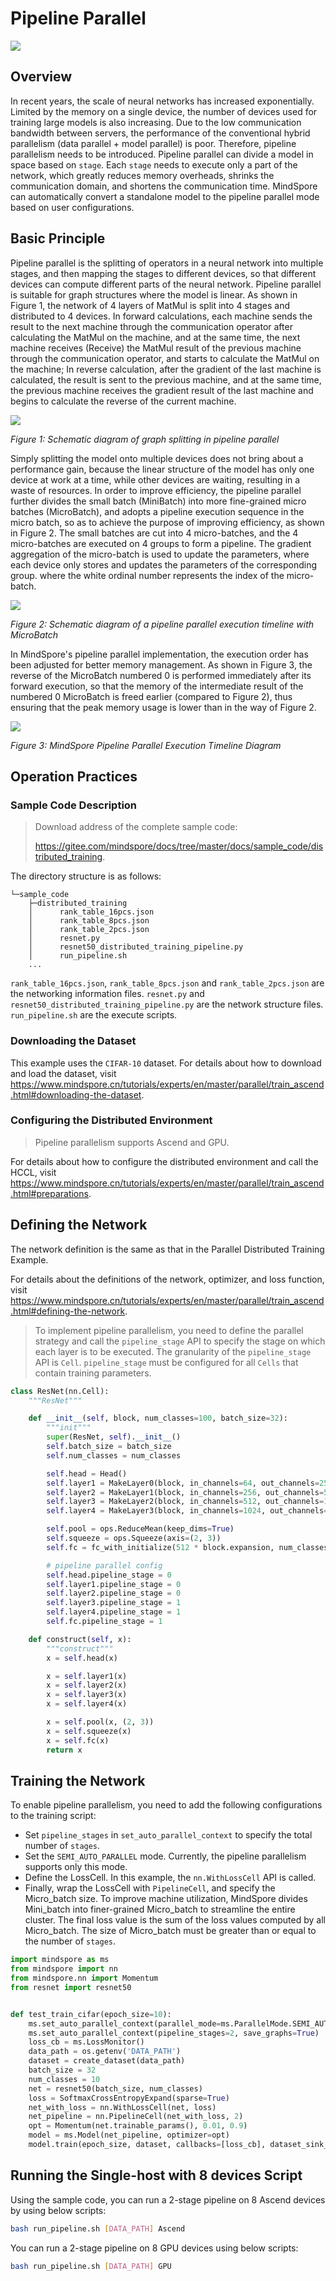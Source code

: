 # Pipeline Parallel

<a href="https://gitee.com/mindspore/docs/blob/master/tutorials/experts/source_en/parallel/pipeline_parallel.md" target="_blank"><img src="https://mindspore-website.obs.cn-north-4.myhuaweicloud.com/website-images/master/resource/_static/logo_source_en.png"></a>

## Overview

In recent years, the scale of neural networks has increased exponentially. Limited by the memory on a single device, the number of devices used for training large models is also increasing. Due to the low communication bandwidth between servers, the performance of the conventional hybrid parallelism (data parallel + model parallel) is poor. Therefore, pipeline parallelism needs to be introduced. Pipeline parallel can divide a model in space based on `stage`. Each `stage` needs to execute only a part of the network, which greatly reduces memory overheads, shrinks the communication domain, and shortens the communication time. MindSpore can automatically convert a standalone model to the pipeline parallel mode based on user configurations.

## Basic Principle

Pipeline parallel is the splitting of operators in a neural network into multiple stages, and then mapping the stages to different devices, so that different devices can compute different parts of the neural network. Pipeline parallel is suitable for graph structures where the model is linear. As shown in Figure 1, the network of 4 layers of MatMul is split into 4 stages and distributed to 4 devices. In forward calculations, each machine sends the result to the next machine through the communication operator after calculating the MatMul on the machine, and at the same time, the next machine receives (Receive) the MatMul result of the previous machine through the communication operator, and starts to calculate the MatMul on the machine; In reverse calculation, after the gradient of the last machine is calculated, the result is sent to the previous machine, and at the same time, the previous machine receives the gradient result of the last machine and begins to calculate the reverse of the current machine.

![](https://mindspore-website.obs.cn-north-4.myhuaweicloud.com/website-images/master/tutorials/experts/source_zh_cn/parallel/images/pipeline_parallel_image_0_zh.png)

*Figure 1: Schematic diagram of graph splitting in pipeline parallel*

Simply splitting the model onto multiple devices does not bring about a performance gain, because the linear structure of the model has only one device at work at a time, while other devices are waiting, resulting in a waste of resources. In order to improve efficiency, the pipeline parallel further divides the small batch (MiniBatch) into more fine-grained micro batches (MicroBatch), and adopts a pipeline execution sequence in the micro batch, so as to achieve the purpose of improving efficiency, as shown in Figure 2. The small batches are cut into 4 micro-batches, and the 4 micro-batches are executed on 4 groups to form a pipeline. The gradient aggregation of the micro-batch is used to update the parameters, where each device only stores and updates the parameters of the corresponding group. where the white ordinal number represents the index of the micro-batch.

![](https://mindspore-website.obs.cn-north-4.myhuaweicloud.com/website-images/master/tutorials/experts/source_zh_cn/parallel/images/pipeline_parallel_image_1_zh.png)

*Figure 2: Schematic diagram of a pipeline parallel execution timeline with MicroBatch*

In MindSpore's pipeline parallel implementation, the execution order has been adjusted for better memory management. As shown in Figure 3, the reverse of the MicroBatch numbered 0 is performed immediately after its forward execution, so that the memory of the intermediate result of the numbered 0 MicroBatch is freed earlier (compared to Figure 2), thus ensuring that the peak memory usage is lower than in the way of Figure 2.

![](https://mindspore-website.obs.cn-north-4.myhuaweicloud.com/website-images/master/tutorials/experts/source_zh_cn/parallel/images/pipeline_parallel_image_2_zh.png)

*Figure 3: MindSpore Pipeline Parallel Execution Timeline Diagram*

## Operation Practices

### Sample Code Description

> Download address of the complete sample code:
>
> <https://gitee.com/mindspore/docs/tree/master/docs/sample_code/distributed_training>.

The directory structure is as follows:

```text
└─sample_code
    ├─distributed_training
    │      rank_table_16pcs.json
    │      rank_table_8pcs.json
    │      rank_table_2pcs.json
    │      resnet.py
    │      resnet50_distributed_training_pipeline.py
    │      run_pipeline.sh
    ...
```

`rank_table_16pcs.json`, `rank_table_8pcs.json` and `rank_table_2pcs.json` are the networking information files. `resnet.py` and `resnet50_distributed_training_pipeline.py` are the network structure files. `run_pipeline.sh` are the execute scripts.

### Downloading the Dataset

This example uses the `CIFAR-10` dataset. For details about how to download and load the dataset,
visit <https://www.mindspore.cn/tutorials/experts/en/master/parallel/train_ascend.html#downloading-the-dataset>.

### Configuring the Distributed Environment

> Pipeline parallelism supports Ascend and GPU.

For details about how to configure the distributed environment and call the HCCL,
visit <https://www.mindspore.cn/tutorials/experts/en/master/parallel/train_ascend.html#preparations>.

## Defining the Network

The network definition is the same as that in the Parallel Distributed Training Example.

For details about the definitions of the network, optimizer, and loss function,
visit <https://www.mindspore.cn/tutorials/experts/en/master/parallel/train_ascend.html#defining-the-network>.

> To implement pipeline parallelism, you need to define the parallel strategy and call the `pipeline_stage` API to specify the stage on which each layer is to be executed. The granularity of the `pipeline_stage` API is `Cell`. `pipeline_stage` must be configured for all `Cells` that contain training parameters.

```python
class ResNet(nn.Cell):
    """ResNet"""

    def __init__(self, block, num_classes=100, batch_size=32):
        """init"""
        super(ResNet, self).__init__()
        self.batch_size = batch_size
        self.num_classes = num_classes

        self.head = Head()
        self.layer1 = MakeLayer0(block, in_channels=64, out_channels=256, stride=1)
        self.layer2 = MakeLayer1(block, in_channels=256, out_channels=512, stride=2)
        self.layer3 = MakeLayer2(block, in_channels=512, out_channels=1024, stride=2)
        self.layer4 = MakeLayer3(block, in_channels=1024, out_channels=2048, stride=2)

        self.pool = ops.ReduceMean(keep_dims=True)
        self.squeeze = ops.Squeeze(axis=(2, 3))
        self.fc = fc_with_initialize(512 * block.expansion, num_classes)

        # pipeline parallel config
        self.head.pipeline_stage = 0
        self.layer1.pipeline_stage = 0
        self.layer2.pipeline_stage = 0
        self.layer3.pipeline_stage = 1
        self.layer4.pipeline_stage = 1
        self.fc.pipeline_stage = 1

    def construct(self, x):
        """construct"""
        x = self.head(x)

        x = self.layer1(x)
        x = self.layer2(x)
        x = self.layer3(x)
        x = self.layer4(x)

        x = self.pool(x, (2, 3))
        x = self.squeeze(x)
        x = self.fc(x)
        return x
```

## Training the Network

To enable pipeline parallelism, you need to add the following configurations to the training script:

- Set `pipeline_stages` in `set_auto_parallel_context` to specify the total number of `stages`.
- Set the `SEMI_AUTO_PARALLEL` mode. Currently, the pipeline parallelism supports only this mode.
- Define the LossCell. In this example, the `nn.WithLossCell` API is called.
- Finally, wrap the LossCell with `PipelineCell`, and specify the Micro_batch size. To improve machine utilization, MindSpore divides Mini_batch into finer-grained Micro_batch to streamline the entire cluster. The final loss value is the sum of the loss values computed by all Micro_batch. The size of Micro_batch must be greater than or equal to the number of `stages`.

```python
import mindspore as ms
from mindspore import nn
from mindspore.nn import Momentum
from resnet import resnet50


def test_train_cifar(epoch_size=10):
    ms.set_auto_parallel_context(parallel_mode=ms.ParallelMode.SEMI_AUTO_PARALLEL, gradients_mean=True)
    ms.set_auto_parallel_context(pipeline_stages=2, save_graphs=True)
    loss_cb = ms.LossMonitor()
    data_path = os.getenv('DATA_PATH')
    dataset = create_dataset(data_path)
    batch_size = 32
    num_classes = 10
    net = resnet50(batch_size, num_classes)
    loss = SoftmaxCrossEntropyExpand(sparse=True)
    net_with_loss = nn.WithLossCell(net, loss)
    net_pipeline = nn.PipelineCell(net_with_loss, 2)
    opt = Momentum(net.trainable_params(), 0.01, 0.9)
    model = ms.Model(net_pipeline, optimizer=opt)
    model.train(epoch_size, dataset, callbacks=[loss_cb], dataset_sink_mode=True)
```

## Running the Single-host with 8 devices Script

Using the sample code, you can run a 2-stage pipeline on 8 Ascend devices by using below scripts:

```bash
bash run_pipeline.sh [DATA_PATH] Ascend
```

You can run a 2-stage pipeline on 8 GPU devices using below scripts:

```bash
bash run_pipeline.sh [DATA_PATH] GPU
```
